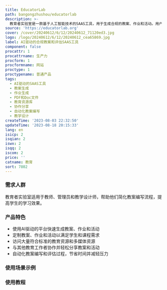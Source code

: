 ```yaml
---
title: EducatorLab
path: bangongzhushou/educatorlab
description: >-
  教育者实验室是一款基于人工智能技术的SAAS工具，用于生成合规的教案、作业和活动。用户可以定制任何年级、学科和水平的PDF和Doc文件，包括普通教育和成人教育。教育者实验室帮助教师、管理员和教学设计师简化教案编写流程，提高学生的学习效果。用户可以快速、轻松地生成教案、作业和活动，定制内容以满足学生和课程的需求，访问大量符合标准的教育资源，与其他教育工作者协作并轻松分享教案和活动，节省时间并减轻压力。
source: 'https://educatorlab.org'
cover: /cover/20240612/6/12/20240612_71120ed3.jpg
logo: /logo/20240612/6/12/20240612_cea65869.jpg
label: AI驱动的合规教案和评估SAAS工具
component: false
procattr: 1
procattrname: 生产力
procform: 1
procformname: 网站
proctype: 1
proctypename: 普通产品
tags:
  - AI驱动的SAAS工具
  - 教案生成
  - 作业生成
  - PDF和Doc文件
  - 教育资源库
  - 协作分享
  - 自动化教案编写
  - 教学设计
createTime: '2023-08-03 22:32:50'
updateTime: '2023-08-18 20:15:33'
lang: en
isicp: 2
isqian: 2
iswx: 2
isqq: 2
iscom: 2
price: ''
catname: 教育
sort: 7802
---
```




### 需求人群
教育者实验室适用于教师、管理员和教学设计师，帮助他们简化教案编写流程，提高学生的学习效果。

### 产品特色
- 使用AI驱动的平台快速生成教案、作业和活动
- 定制教案、作业和活动以满足学生和课程需求
- 访问大量符合标准的教育资源和多媒体资源
- 与其他教育工作者协作并轻松分享教案和活动
- 自动化教案编写和评估过程，节省时间并减轻压力

### 使用场景示例


### 使用教程


  
